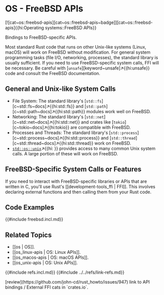 # OS - FreeBSD APIs

[![cat~os::freebsd-apis][cat~os::freebsd-apis~badge]][cat~os::freebsd-apis]{{hi:Operating systems::FreeBSD APIs}}

Bindings to FreeBSD-specific APIs.

Most standard Rust code that runs on other Unix-like systems (Linux, macOS) will work on FreeBSD without modification. For general system programming tasks (file I/O, networking, processes), the standard library is usually sufficient. If you need to use FreeBSD-specific system calls, FFI will be necessary. Be careful with [`unsafe`][keyword~unsafe]↗{{hi:unsafe}} code and consult the FreeBSD documentation.

## General and Unix-like System Calls

- File System: The standard library's [`std::fs`][c~std::fs~docs]↗{{hi:std::fs}} and [`std::path`][c~std::path~docs]↗{{hi:std::path}} modules work well on FreeBSD.
- Networking: The standard library's [`std::net`][c~std::net~docs]↗{{hi:std::net}} and crates like [`tokio`][c~tokio~docs]↗{{hi:tokio}} are compatible with FreeBSD.
- Processes and Threads: The standard library's [`std::process`][c~std::process~docs]↗{{hi:std::process}} and [`std::thread`][c~std::thread~docs]↗{{hi:std::thread}} work on FreeBSD.
- [`std::os::unix`]( )↗{{hi: }} provides access to many common Unix system calls. A large portion of these will work on FreeBSD.

## FreeBSD-Specific System Calls or Features

If you need to interact with FreeBSD-specific libraries or APIs that are written in C, you'll use Rust's [[development-tools_ffi | FFI]]. This involves declaring external functions and then calling them from your Rust code.

## Code Examples

{{#include freebsd.incl.md}}

## Related Topics

- [[os | OS]].
- [[os_linux-apis | OS: Linux APIs]].
- [[os_macos-apis | OS: macOS APIs]].
- [[os_unix-apis | OS: Unix APIs]].

{{#include refs.incl.md}}
{{#include ../../refs/link-refs.md}}

<div class="hidden">
[review](https://github.com/john-cd/rust_howto/issues/947)
link to API bindings / External FFI cats in `crates.io`.
</div>
